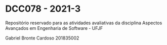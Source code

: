 # DCC078 - 2021-3

Repositório reservado para as atividades avaliativas da disciplina Aspectos Avançados em Engenharia de Software - UFJF


Gabriel Bronte Cardoso
201835002
